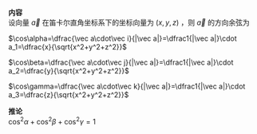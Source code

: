 **内容**  
设向量 $\vec a$ 在笛卡尔直角坐标系下的坐标向量为 $(x,y,z)$ ，则 $\vec a$ 的方向余弦为  
  
$\cos\alpha=\dfrac{\vec a\cdot\vec i}{|\vec a|}=\dfrac1{|\vec a|}\cdot a_1=\dfrac{x}{\sqrt{x^2+y^2+z^2}}$  
  
$\cos\beta=\dfrac{\vec a\cdot\vec j}{|\vec a|}=\dfrac1{|\vec a|}\cdot a_2=\dfrac{y}{\sqrt{x^2+y^2+z^2}}$  
  
$\cos\gamma=\dfrac{\vec a\cdot\vec k}{|\vec a|}=\dfrac1{|\vec a|}\cdot a_3=\dfrac{z}{\sqrt{x^2+y^2+z^2}}$  
  
**推论**  
$\cos^2\alpha+\cos^2\beta+\cos^2\gamma=1$  
